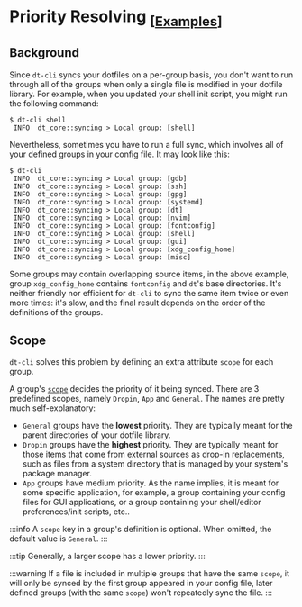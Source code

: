 # Priority Resolving <sub>[[**Examples**]]</sub>

## Background

Since `dt-cli` syncs your dotfiles on a per-group basis, you don't want to run
through all of the groups when only a single file is modified in your dotfile
library.  For example, when you updated your shell init script, you might run
the following command:

```shell
$ dt-cli shell
 INFO  dt_core::syncing > Local group: [shell]
```

Nevertheless, sometimes you have to run a full sync, which involves all of
your defined groups in your config file.  It may look like this:

```shell
$ dt-cli
 INFO  dt_core::syncing > Local group: [gdb]
 INFO  dt_core::syncing > Local group: [ssh]
 INFO  dt_core::syncing > Local group: [gpg]
 INFO  dt_core::syncing > Local group: [systemd]
 INFO  dt_core::syncing > Local group: [dt]
 INFO  dt_core::syncing > Local group: [nvim]
 INFO  dt_core::syncing > Local group: [fontconfig]
 INFO  dt_core::syncing > Local group: [shell]
 INFO  dt_core::syncing > Local group: [gui]
 INFO  dt_core::syncing > Local group: [xdg_config_home]
 INFO  dt_core::syncing > Local group: [misc]
```

Some groups may contain overlapping source items, in the above example, group
`xdg_config_home` contains `fontconfig` and `dt`'s base directories.  It's
neither friendly nor efficient for `dt-cli` to sync the same item twice or
even more times: it's slow, and the final result depends on the order of the
definitions of the groups.

## Scope

`dt-cli` solves this problem by defining an extra attribute `scope` for each
group.

A group's [`scope`](/config/key-references#scope) decides the priority of it
being synced.  There are 3 predefined scopes, namely `Dropin`, `App` and
`General`.  The names are pretty much self-explanatory:

- `General` groups have the **lowest** priority.  They are typically meant for
  the parent directories of your dotfile library.
- `Dropin` groups have the **highest** priority.  They are typically meant for
  those items that come from external sources as drop-in replacements, such as
  files from a system directory that is managed by your system's package
  manager.
- `App` groups have medium priority.  As the name implies, it is meant for
  some specific application, for example, a group containing your config files
  for GUI applications, or a group containing your shell/editor
  preferences/init scripts, etc..

:::info
A `scope` key in a group's definition is optional.  When omitted, the default
value is `General`.
:::

:::tip
Generally, a larger scope has a lower priority.
:::

:::warning
If a file is included in multiple groups that have the same `scope`, it will
only be synced by the first group appeared in your config file, later defined
groups (with the same `scope`) won't repeatedly sync the file.
:::

[**Examples**]: /config/guide/05-priority
